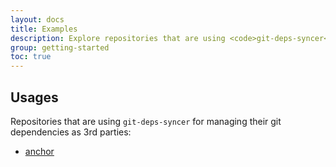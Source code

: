 ```yaml
---
layout: docs
title: Examples
description: Explore repositories that are using <code>git-deps-syncer</code>.
group: getting-started
toc: true
---
```


## Usages

Repositories that are using `git-deps-syncer` for managing their git dependencies as 3rd parties:

- <a href="https://github.com/ZachiNachshon/anchor" target="_blank">anchor</a>
